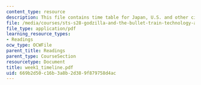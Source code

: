 ```yaml
---
content_type: resource
description: This file contains time table for Japan, U.S. and other civilizations.
file: /media/courses/sts-s28-godzilla-and-the-bullet-train-technology-and-culture-in-modern-japan-fall-2005/669b2d50c16b3a8b2d389f879758d4ac_week1_timeline.pdf
file_type: application/pdf
learning_resource_types:
- Readings
ocw_type: OCWFile
parent_title: Readings
parent_type: CourseSection
resourcetype: Document
title: week1_timeline.pdf
uid: 669b2d50-c16b-3a8b-2d38-9f879758d4ac
---
```

